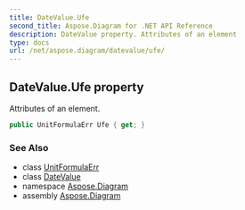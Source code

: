 ```yaml
---
title: DateValue.Ufe
second_title: Aspose.Diagram for .NET API Reference
description: DateValue property. Attributes of an element
type: docs
url: /net/aspose.diagram/datevalue/ufe/
---
```

## DateValue.Ufe property

Attributes of an element.

```csharp
public UnitFormulaErr Ufe { get; }
```

### See Also

* class [UnitFormulaErr](../../unitformulaerr/)
* class [DateValue](../)
* namespace [Aspose.Diagram](../../datevalue/)
* assembly [Aspose.Diagram](../../../)


